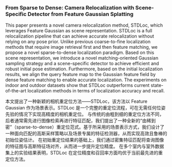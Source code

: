 ### From Sparse to Dense: Camera Relocalization with Scene-Specific Detector from Feature Gaussian Splatting

This paper presents a novel camera relocalization method, STDLoc, which leverages Feature Gaussian as scene representation. STDLoc is a full relocalization pipeline that can achieve accurate relocalization without relying on any pose prior. Unlike previous coarse-to-fine localization methods that require image retrieval first and then feature matching, we propose a novel sparse-to-dense localization paradigm. Based on this scene representation, we introduce a novel matching-oriented Gaussian sampling strategy and a scene-specific detector to achieve efficient and robust initial pose estimation. Furthermore, based on the initial localization results, we align the query feature map to the Gaussian feature field by dense feature matching to enable accurate localization. The experiments on indoor and outdoor datasets show that STDLoc outperforms current state-of-the-art localization methods in terms of localization accuracy and recall.

本文提出了一种新颖的相机重定位方法——STDLoc，该方法以 Feature Gaussian 作为场景表示。STDLoc 是一个完整的重定位流程，可在无需任何位姿先验的情况下实现高精度的相机重定位。
与传统的由粗到细的重定位方法不同，后者通常需先进行图像检索再进行特征匹配，我们提出了一种全新的“由稀到密”（sparse-to-dense）重定位范式。基于所采用的场景表示方式，我们设计了一种面向匹配的高斯采样策略以及场景专属的特征检测器，从而实现高效且鲁棒的初始位姿估计。
在初始重定位结果的基础上，我们通过密集特征匹配将查询图像的特征图与高斯特征场对齐，从而进一步提升定位精度。
在多个室内与室外数据集上的实验结果表明，STDLoc 在定位精度和召回率方面均优于当前最先进的重定位方法。

